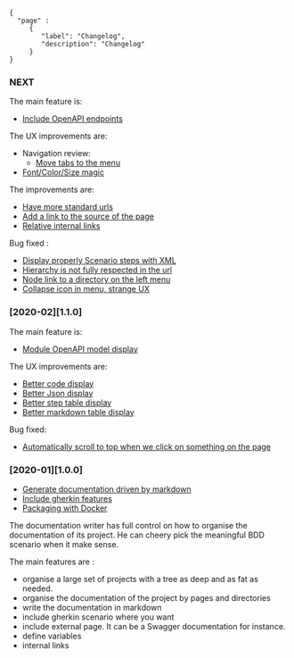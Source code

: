 ```thegardener
{
  "page" :
     {
        "label": "Changelog",
        "description": "Changelog"
     }
}
```

### NEXT 

The main feature is:
- [Include OpenAPI endpoints](https://github.com/KelkooGroup/theGardener/issues/568)

The UX improvements are:
- Navigation review: 
   - [Move tabs to the menu](https://github.com/KelkooGroup/theGardener/issues/632) 
- [Font/Color/Size magic](https://github.com/KelkooGroup/theGardener/issues/635)

The improvements are:
- [Have more standard urls](https://github.com/KelkooGroup/theGardener/issues/652)
- [Add a link to the source of the page](https://github.com/KelkooGroup/theGardener/issues/604)
- [Relative internal links](https://github.com/KelkooGroup/theGardener/issues/342) 

Bug fixed :
- [Display properly Scenario steps with XML](https://github.com/KelkooGroup/theGardener/issues/606) 
- [Hierarchy is not fully respected in the url](https://github.com/KelkooGroup/theGardener/issues/322) 
- [Node link to a directory on the left menu](https://github.com/KelkooGroup/theGardener/issues/642)
- [Collapse icon in menu, strange UX](https://github.com/KelkooGroup/theGardener/issues/281)  

### [2020-02][1.1.0] 

The main feature is:
- [Module OpenAPI model display](https://github.com/KelkooGroup/theGardener/issues/62)

The UX improvements are:
- [Better code display](https://github.com/KelkooGroup/theGardener/issues/250)
- [Better Json display](https://github.com/KelkooGroup/theGardener/issues/547)
- [Better step table display](https://github.com/KelkooGroup/theGardener/issues/471)
- [Better markdown table display](https://github.com/KelkooGroup/theGardener/issues/537)

Bug fixed:
- [Automatically scroll to top when we click on something on the page](https://github.com/KelkooGroup/theGardener/issues/514)

  
### [2020-01][1.0.0] 

- [Generate documentation driven by markdown](https://github.com/KelkooGroup/theGardener/milestone/5)
- [Include gherkin features](https://github.com/KelkooGroup/theGardener/milestone/1)
- [Packaging with Docker](https://github.com/KelkooGroup/theGardener/milestone/3)

The documentation writer has full control on how to organise the documentation of its project. He can cheery pick the meaningful BDD scenario when it make sense.

The main features are :
- organise a large set of projects with a tree as deep and as fat as needed.
- organise the documentation of the project by pages and directories
- write the documentation in markdown 
- include gherkin scenario where you want
- include external page. It can be a Swagger documentation for instance. 
- define variables
- internal links




